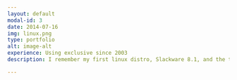 ```yaml
---
layout: default
modal-id: 3
date: 2014-07-16
img: linux.png
type: portfolio
alt: image-alt
experience: Using exclusive since 2003
description: I remember my first linux distro, Slackware 8.1, and the trouble it was to put the PCMCIA WIFI card working. Since then I've been using Linux exclusively as my operating system.

---
```


